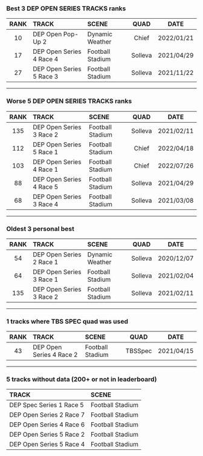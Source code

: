 ### Best 3 DEP OPEN SERIES TRACKS ranks
|RANK|TRACK|SCENE|QUAD|DATE|
|:---:|:---|:---|:---:|:---:|
|10|DEP Open Pop-Up 2|Dynamic Weather|Chief|2022/01/21|
|17|DEP Open Series 4 Race 4|Football Stadium|Solleva|2021/04/29|
|27|DEP Open Series 5 Race 3|Football Stadium|Solleva|2021/11/22|
---
### Worse 5 DEP OPEN SERIES TRACKS ranks
|RANK|TRACK|SCENE|QUAD|DATE|
|:---:|:---|:---|:---:|:---:|
|135|DEP Open Series 3 Race 2|Football Stadium|Solleva|2021/02/11|
|112|DEP Open Series 5 Race 1|Football Stadium|Chief|2022/04/18|
|103|DEP Open Series 4 Race 1|Football Stadium|Chief|2022/07/26|
|88|DEP Open Series 4 Race 5|Football Stadium|Solleva|2021/04/29|
|68|DEP Open Series 3 Race 4|Football Stadium|Solleva|2021/03/08|
---
### Oldest 3 personal best
|RANK|TRACK|SCENE|QUAD|DATE|
|:---:|:---|:---|:---:|:---:|
|54|DEP Open Series 2 Race 1|Dynamic Weather|Solleva|2020/12/07|
|64|DEP Open Series 3 Race 1|Football Stadium|Solleva|2021/02/04|
|135|DEP Open Series 3 Race 2|Football Stadium|Solleva|2021/02/11|
---
### 1 tracks where TBS SPEC quad was used
|RANK|TRACK|SCENE|QUAD|DATE|
|:---:|:---|:---|:---:|:---:|
|43|DEP Open Series 4 Race 2|Football Stadium|TBSSpec|2021/04/15|
---
### 5 tracks without data (200+ or not in leaderboard)
|TRACK|SCENE|
|:---|:---|
|DEP Spec Series 1 Race 5|Football Stadium|
|DEP Open Series 2 Race 7|Football Stadium|
|DEP Open Series 4 Race 6|Football Stadium|
|DEP Open Series 5 Race 2|Football Stadium|
|DEP Open Series 5 Race 4|Football Stadium|
